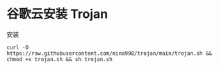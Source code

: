 # 谷歌云安装 Trojan

安装
```````
curl -O https://raw.githubusercontent.com/mina998/trojan/main/trojan.sh && chmod +x trojan.sh && sh trojan.sh
```````
